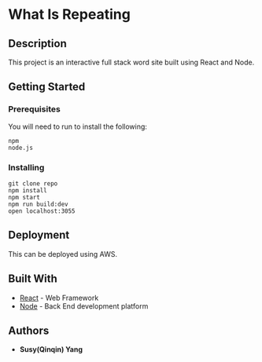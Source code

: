 # What Is Repeating

## Description

This project is an interactive full stack word site built using React and Node. 

## Getting Started

### Prerequisites

You will need to run to install the following:

```
npm
node.js
```

### Installing

```
git clone repo
npm install
npm start
npm run build:dev
open localhost:3055
```


## Deployment

This can be deployed using AWS.

## Built With

- [React](https://reactjs.org/docs/forms.html) - Web Framework
- [Node](https://redux.js.org/) - Back End development platform
  
## Authors

- **Susy(Qinqin) Yang**
